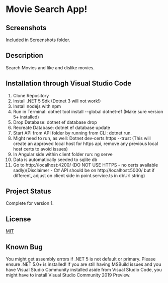 # Movie Search App!
## Screenshots
 Included in Screenshots folder.

## Description
 Search Movies and like and dislike movies. 

## Installation through Visual Studio Code
 1. Clone Repository
 2. Install .NET 5 Sdk (Dotnet 3 will not work!) 
 3. Install nodejs with npm
 4. Run in Terminal: dotnet tool install --global dotnet-ef (Make sure version 5+ installed)
 5. Drop Database: dotnet ef database drop
 6. Recreate Database: dotnet ef database update
 7. Start API from API folder by running from CLI: dotnet run. 
 8. Might need to run, as well: Dotnet dev-certs https --trust (This will create an approved local host for https api, remove any previous local host certs to avoid issues)
 9. In Angular side within client folder run: ng serve
 10. Data is automatically seeded to sqlite db
 11. Go to http://localhost:4200/ (DO NOT USE HTTPS - no certs available sadly)(Disclaimer - C# API should be on http://localhost:5000/ but if different, adjust on client side in point.service.ts in dbUrl string)
 
## Project Status
 Complete for version 1.
 
## License
 [MIT](https://choosealicense.com/licenses/mit/)
 
## Known Bug
 You might get assembly errors if .NET 5 is not default or primary. Please ensure .NET 5.0+ is installed! If you are still having MSBuild issues and you have Visual Studio Community installed aside from Visual Studio Code, you might have to install Visual Studio Community 2019 Preview.
